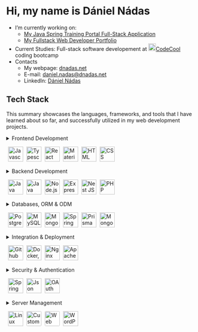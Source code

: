 # Hi, my name is Dániel Nádas

- I’m currently working on:
    - [My Java Spring Training Portal Full-Stack Application](https://github.com/DNadas98/training-portal)
    - [My Fullstack Web Developer Portfolio](https://github.com/DNadas98/portfolio-backend-nestjs)
- Current Studies: Full-stack software developement at [<img
        src="https://avatars.githubusercontent.com/u/43291578?s=200&v=4"
        alt="codecool"
        width="20"
        height="20"
      />CodeCool](https://codecool.com/en/) coding bootcamp
- Contacts
    - My webpage: [dnadas.net](https://dnadas.net)
    - E-mail: [daniel.nadas@dnadas.net](mailto:daniel.nadas@dnadas.net)
    - LinkedIn: [Dániel Nádas](https://www.linkedin.com/in/daniel-nadas)

<h2>Tech Stack</h2>
<p>This summary showcases the languages, frameworks, and tools that I have learned about so far, and successfully utilized in my web development projects.</p>
<details>
<summary>
    Frontend Development
    <p align="left">
      <img src="https://dnadas.net/media/javascript.svg" alt="Javascript" style="height:40px; margin-left:5px">
      <img src="https://dnadas.net/media/typescript.svg" alt="Typescript" style="height:40px; margin-left:5px">
      <img src="https://dnadas.net/media/react.svg" alt="React JS" style="height:40px; margin-left:5px">
      <img src="https://dnadas.net/media/materialui.svg" alt="Material UI" style="height:40px; margin-left:5px">
      <img src="https://dnadas.net/media/html.svg" alt="HTML" style="height:40px; margin-left:5px">
      <img src="https://dnadas.net/media/css.svg" alt="CSS" style="height:40px; margin-left:5px">
    </p>
</summary>
<ul>
  <li>Javascript</li>
  <li>Typescript</li>
  <li>React JS</li>
  <li>Material UI</li>
  <li>HTML</li>
  <li>CSS</li>
</ul>
</details>
<details>
  <summary>
    Backend Development
    <p align="left"> 
      <img src="https://dnadas.net/media/java.svg" alt="Java" style="width:40px;height:40px; margin-left:5px">
      <img src="https://dnadas.net/media/spring.svg" alt="Java Spring" style="width:40px;height:40px; margin-left:5px">
      <img src="https://dnadas.net/media/nodejs.svg" alt="Node.js" style="width:40px;height:40px; margin-left:5px">
      <img src="https://dnadas.net/media/express.svg" alt="Express JS" style="width:40px;height:40px; margin-left:5px">
      <img src="https://dnadas.net/media/nestjs.svg" alt="Nest JS" style="width:40px;height:40px; margin-left:5px">
      <img src="https://dnadas.net/media/php.svg" alt="PHP" style="width:40px;height:40px; margin-left:5px">
    </p>
  </summary>
  <ul>
    <li>Java</li>
    <li>Java Spring</li>
    <li>Node.js</li>
    <li>Express JS</li>
    <li>Nest JS</li>
    <li>PHP</li>
  </ul>
</details>  
<details>
  <summary>
    Databases, ORM & ODM
    <p align="left"> 
      <img src="https://dnadas.net/media/postgresql.svg" alt="PostgreSQL" style="width:40px;height:40px; margin-left:5px">
      <img src="https://dnadas.net/media/mysql.svg" alt="MySQL" style="width:40px;height:40px; margin-left:5px">
      <img src="https://dnadas.net/media/mongodb.png" alt="MongoDB" style="width:40px;height:40px; margin-left:5px">
      <img src="https://dnadas.net/media/spring.svg" alt="Spring Data JPA" style="width:40px;height:40px; margin-left:5px">
      <img src="https://dnadas.net/media/prisma.svg" alt="Prisma ORM" style="width:40px;height:40px; margin-left:5px">
      <img src="https://dnadas.net/media/mongoose.svg" alt="Mongoose JS" style="width:40px;height:40px; margin-left:5px">
    </p>
  </summary>     
  <ul>
    <li>PostgreSQL</li>
    <li>MySQL</li>
    <li>MongoDB</li>
    <li>Spring Data JPA</li>
    <li>Prisma ORM</li>
    <li>Mongoose JS</li>
  </ul>
</details>  
<details>
  <summary>
    Integration & Deployment
    <p align="left">
      <img src="https://dnadas.net/media/githubactions.svg" alt="Github Actions" style="width:40px;height:40px; margin-left:5px">
      <img src="https://dnadas.net/media/docker.svg" alt="Docker, Docker Compose" style="width:40px;height:40px; margin-left:5px">
      <img src="https://dnadas.net/media/nginx.svg" alt="Nginx" style="width:40px;height:40px; margin-left:5px">
      <img src="https://dnadas.net/media/apache.png" alt="Apache HTTP Server" style="width:40px;height:40px; margin-left:5px">
    </p>
  </summary> 
  <ul>
    <li>Github Actions</li>
    <li>Docker, Docker Compose</li>
    <li>Nginx</li>
    <li>Apache HTTP Server</li>
  </ul>
</details> 
<details>
  <summary>
    Security & Authentication
    <p align="left">
      <img src="https://dnadas.net/media/spring.svg" alt="Spring Security" style="width:40px;height:40px; margin-left:5px">
      <img src="https://dnadas.net/media/jwt.svg" alt="Json Web Token" style="width:40px;height:40px; margin-left:5px">
      <img src="https://dnadas.net/media/oauth2.svg" alt="OAuth 2.0" style="width:40px;height:40px; margin-left:5px">
    </p>
  </summary> 
  <ul>
    <li>Spring Security</li>
    <li>Custom Express JS Implementation</li>
    <li>Json Web Token</li>
    <li>OAuth 2.0</li>
  </ul>
</details>  
<details>
  <summary>
    Server Management
    <p align="left">
      <img src="https://dnadas.net/media/linux.png" alt="Linux Server (VPS)" style="width:40px;height:40px; margin-left:5px">
      <img src="https://cdn.iconscout.com/icon/free/png-512/free-mail-2844876-2365225.png?f=webp&w=256" alt="Custom E-mail Server" style="width:40px;height:40px; margin-left:5px; background-color:#ffffff; border-radius:3px">
      <img src="https://cdn-icons-png.flaticon.com/256/10321/10321860.png" alt="Web Storage, E-mail, FTP Administration" style="width:40px;height:40px; margin-left:5px; background-color:#ffffff; border-radius:3px">
      <img src="https://dnadas.net/media/wordpress.svg" alt="WordPress CMS" style="width:40px;height:40px; margin-left:5px;">
    </p>
  </summary>
  <ul>
    <li>Linux Server (VPS)</li>
    <li>Custom E-mail Server</li>
    <li>Web Storage, E-mail, FTP Administration</li>
    <li>WordPress CMS</li>
  </ul>
</details>
